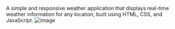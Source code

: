 
A simple and responsive weather application that displays real-time weather information for any location, built using HTML, CSS, and JavaScript.
![image](https://github.com/user-attachments/assets/f3b577b8-ff31-4573-bf4a-d0b4144150ae)

